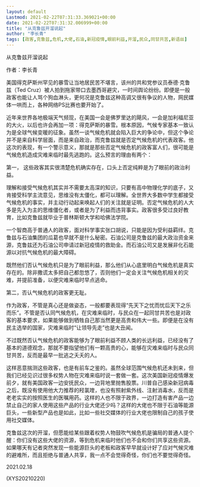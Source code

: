 ```yaml
---
layout: default
Lastmod: 2021-02-22T07:31:33.369021+00:00
date: 2021-02-22T07:31:32.006999+00:00
title: "从克鲁兹开溜说起"
author: "李长青"
tags: [政客,克鲁兹,危机,大佬,石油,新冠疫情,眼前利益,开溜,民众,同甘共苦,新语丝]
---
```


从克鲁兹开溜说起

作者：李长青

美国得克萨斯州罕见的暴雪让当地居民苦不堪言，该州的共和党参议员泰德·克鲁兹（Ted Cruz）被人拍到拖家带口去墨西哥避灾，一时间舆论纷纷。即便是一般政客也能让人骂个狗血淋头，更何况是克鲁兹这种高调又很有争议的人物，网民媒体一哄而上，各种网络PS比赛也要开始了。

近年来世界各地极端天气频现，在美国一会是佛罗里达的飓风，一会是加利福尼亚的大火，以后也许会再加一项：得克萨斯的暴雪。根本原因，气候专家基本一致认为是全球气候变暖的征象。虽然一谈气候危机就会陷入巨大的争论中，但这个争论并不是来自科学层面，而是来自政治，而克鲁兹就是否定气候危机的代表政客。他这次的表现，有一个警示意义，那就是那些否定气候危机的政客富人们，很可能是气候危机造成灾难来临时最先逃跑的。这么预言的理由有两个：

第一， 这些政客其实很清楚危机确实存在，口头上否定纯粹是为了眼前的政治利益。

理解和接受气候危机其实并不需要太高深的知识，只要有高中物理化学的底子，又肯接受科学主流意见，思维没有太僵化，都可以理解。全世界大多数中学生都接受气候危机的事实，并主动行动起来唤起人们的关注就是证明。否定气候危机的人大多是先入为主的思维僵化者，或者是为了利益而违背事实。政客很多受过良好教育，比如克鲁兹就毕业于普林斯顿大学和哈佛法学院。

一个智商高于普通人的政客，面对科学事实张口胡说，只能是因为受利益羁绊。克鲁兹与石油集团的瓜葛也早就不是什么秘密。石油公司是克鲁兹的最大政治资金来源，克鲁兹还为石油公司申请过新冠疫情的救助金。而石油公司又是发展非化石能源以对抗气候危机的最大障碍。

既然他们否认气候危机只是为了眼前利益，那么他们从心底里明白气候危机是真实存在的。除非撒谎太多把自己都忽悠了，否则他们一定会关注气候危机相关的灾难，并提前准备，以便灾难来临时早点逃命。

第二，否认气候危机的政客更无耻。

作为政客，不管是真心还是做姿态，一般都要表现得“先天下之忧而忧后天下之乐而乐”。不管是否认同气候危机，在灾难来临时，与民众在一起同甘共苦也是对政客的基本要求，如果能够做到牺牲自己那当然更是高贵和伟大一些。即便是在没有民主选举的国家，灾难来临时“让领导先走”也是大丑闻。

不过既然否认气候危机的政客能够为了眼前利益不顾人类的长远利益，已经没有了基本的道德观念，那就不要指望他们有一颗高贵的心，能够在灾难来临时与民众同甘共苦，反而是最早一批逃之夭夭的人。

这样恶意揣测这些政客，也是有前车之鉴的。虽然全球范围气候危机还未到来，但我们已经见识过很多权势人物在灾难来临时说一套做一套。这次美国新冠疫情爆发前夕，就有美国政客一边安抚民众，一边背地里抛售股票。川普自己感染新冠病毒之后，既没有使用他大力推荐的羟氯喹，也没有照射紫外线、注射消毒水，反而是老老实实的按照医生的医嘱用药。这样的人也不限于政界，一边打造有害产品一边禁止自己的家人使用这些产品的行业大佬还少吗？这样的大佬也不限于石油等能源巨头，一些新型产品也是如此，比如一些社交媒体的行业大佬也限制自己的孩子使用社交媒体。

克鲁兹这次的开溜，但愿能给某些跟着权势人物鼓吹气候危机是骗局的普通人提个醒：你们没有这些大佬的资源，等到危机来临时他们也不会和你们共享这些资源。如果哪天有记者突然发现一些能源巨头的老板和政客早早就设计好了应对气候灾难的避难所，而且拒绝与普通人共享，我一点不会觉得奇怪，你们也不要觉得奇怪。

2021.02.18

(XYS20210220)

